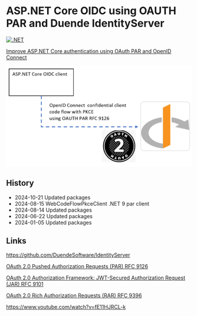 # ASP.NET Core OIDC using OAUTH PAR and Duende IdentityServer

[![.NET](https://github.com/damienbod/oidc-par-aspnetcore-duende/actions/workflows/dotnet.yml/badge.svg)](https://github.com/damienbod/oidc-par-aspnetcore-duende/actions/workflows/dotnet.yml)

[Improve ASP.NET Core authentication using OAuth PAR and OpenID Connect](https://damienbod.com/2023/11/20/improve-asp-net-core-authentication-using-oauth-par-and-openid-connect/)

![PAR](https://github.com/damienbod/oidc-par-aspnetcore-duende/blob/main/images/oauth-par-oidc_01.png)

## History

- 2024-10-21 Updated packages
- 2024-08-15 WebCodeFlowPkceClient .NET 9 par client
- 2024-08-14 Updated packages
- 2024-06-22 Updated packages
- 2024-01-05 Updated packages

## Links

https://github.com/DuendeSoftware/IdentityServer

[OAuth 2.0 Pushed Authorization Requests (PAR) RFC 9126](https://datatracker.ietf.org/doc/html/rfc9126)

[OAuth 2.0 Authorization Framework: JWT-Secured Authorization Request (JAR) RFC 9101](https://datatracker.ietf.org/doc/rfc9101/)

[OAuth 2.0 Rich Authorization Requests (RAR) RFC 9396](https://datatracker.ietf.org/doc/html/rfc9396)

https://www.youtube.com/watch?v=fE11HJRCL-k